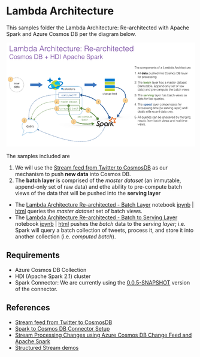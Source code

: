 # Lambda Architecture
This samples folder the Lambda Architecture: Re-architected with Apache Spark and Azure Cosmos DB per the diagram below.

![](https://raw.githubusercontent.com/Azure/azure-cosmosdb-spark/130adaf0c7e45fff4033cddf13adee166b0cf058/docs/images/scenarios/Lambda-architecture-rearchitected.png)

The samples included are
 1. We will use the [Stream feed from Twitter to CosmosDB](https://github.com/tknandu/TwitterCosmosDBFeed) as our mechanism to push **new data** into Cosmos DB.
 2. The **batch layer** is comprised of the *master dataset* (an immutable, append-only set of raw data) and ethe ability to pre-compute batch views of the data that will be pushed into the **serving layer**
  * The [Lambda Architecture Re-architected - Batch Layer]() notebook [ipynb]() | [html]() queries the *master dataset* set of batch views.
  * The [Lambda Architecture Re-architected - Batch to Serving Layer]() notebook [ipynb]() | [html]() pushes the *batch* data to the *serving layer*; i.e. Spark will query a batch collection of tweets, process it, and store it into another collection (i.e. *computed batch*).
  

## Requirements
* Azure Cosmos DB Collection
* HDI (Apache Spark 2.1) cluster
* Spark Connector: We are currently using the [0.0.5-SNAPSHOT](https://github.com/Azure/azure-cosmosdb-spark/tree/master/releases/azure-cosmosdb-spark_2.1.0_2.11-0.0.5-SNAPSHOT) version of the connector.

## References
* [Stream feed from Twitter to CosmosDB](https://github.com/tknandu/TwitterCosmosDBFeed)
* [Spark to Cosmos DB Connector Setup](https://github.com/Azure/azure-cosmosdb-spark/wiki/Spark-to-Cosmos-DB-Connector-Setup)
* [Stream Processing Changes using Azure Cosmos DB Change Feed and Apache Spark](https://github.com/Azure/azure-cosmosdb-spark/wiki/Stream-Processing-Changes-using-Azure-Cosmos-DB-Change-Feed-and-Apache-Spark)
* [Structured Stream demos](https://github.com/Azure/azure-cosmosdb-spark/wiki/Structured-Stream-demos)

